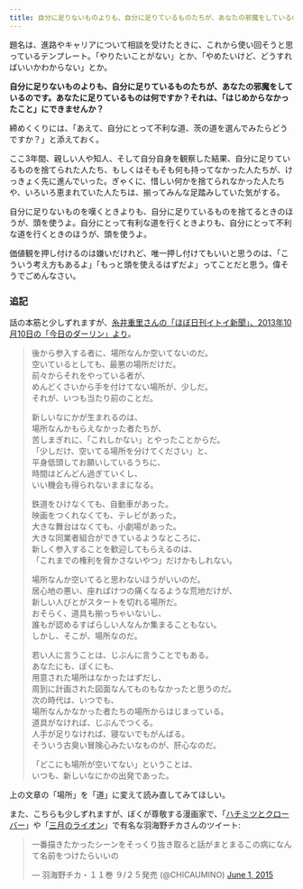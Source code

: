 ```yaml
---
title: 自分に足りないものよりも、自分に足りているものたちが、あなたの邪魔をしているのです
---
```


題名は、進路やキャリアについて相談を受けたときに、これから使い回そうと思っているテンプレート。「やりたいことがない」とか、「やめたいけど、どうすればいいかわからない」とか。

**自分に足りないものよりも、自分に足りているものたちが、あなたの邪魔をしているのです。あなたに足りているものは何ですか？それは、「はじめからなかったこと」にできませんか？**

締めくくりには、「あえて、自分にとって不利な道、茨の道を選んでみたらどうですか？」と添えておく。

ここ3年間、親しい人や知人、そして自分自身を観察した結果、自分に足りているものを捨てられた人たち、もしくはそもそも何も持ってなかった人たちが、けっきょく先に進んでいった。ぎゃくに、惜しい何かを捨てられなかった人たちや、いろいろ恵まれていた人たちは、揃ってみんな足踏みしていた気がする。

自分に足りないものを嘆くときよりも、自分に足りているものを捨てるときのほうが、頭を使うよ。自分にとって有利な道を行くときよりも、自分にとって不利な道を行くときのほうが、頭を使うよ。

価値観を押し付けるのは嫌いだけれど、唯一押し付けてもいいと思うのは、「こういう考え方もあるよ」「もっと頭を使えるはずだよ」ってことだと思う。偉そうでごめんなさい。

### 追記

話の本筋と少しずれますが、[糸井重里さんの「ほぼ日刊イトイ新聞」、2013年10月10日の「今日のダーリン」より](https://www.1101.com/readers/2013-10-13.html)。

> 後から参入する者に、場所なんか空いてないのだ。<br>
> 空いているとしても、最悪の場所だけだ。<br>
> 前々からそれをやっている者が、<br>
> めんどくさいから手を付けてない場所が、少しだ。<br>
> それが、いつも当たり前のことだ。
>
> 新しいなにかが生まれるのは、<br>
> 場所なんかもらえなかった者たちが、<br>
> 苦しまぎれに、「これしかない」とやったことからだ。<br>
> 「少しだけ、空いてる場所を分けてください」と、<br>
> 平身低頭してお願いしているうちに、<br>
> 時間はどんどん過ぎていくし、<br>
> いい機会も得られないままになる。
>
> 鉄道をひけなくても、自動車があった。<br>
> 映画をつくれなくても、テレビがあった。<br>
> 大きな舞台はなくても、小劇場があった。<br>
> 大きな同業者組合ができているようなところに、<br>
> 新しく参入することを歓迎してもらえるのは、<br>
> 「これまでの権利を脅かさないやつ」だけかもしれない。
>
> 場所なんか空いてると思わないほうがいいのだ。<br>
> 居心地の悪い、座ればけつの痛くなるような荒地だけが、<br>
> 新しい人びとがスタートを切れる場所だ。<br>
> おそらく、道具も揃っちゃいないし、<br>
> 誰もが認めるすばらしい人なんか集まることもない。<br>
> しかし、そこが、場所なのだ。
>
> 若い人に言うことは、じぶんに言うことでもある。<br>
> あなたにも、ぼくにも、<br>
> 用意された場所はなかったはずだし、<br>
> 周到に計画された図面なんてものもなかったと思うのだ。<br>
> 次の時代は、いつでも、<br>
> 場所なんかなかった者たちの場所からはじまっている。<br>
> 道具がなければ、じぶんでつくる。<br>
> 人手が足りなければ、寝ないでもがんばる。<br>
> そういう古臭い冒険心みたいなものが、肝心なのだ。
>
> 「どこにも場所が空いてない」ということは、<br>
> いつも、新しいなにかの出発であった。

上の文章の「場所」を「道」に変えて読み直してみてほしい。

また、こちらも少しずれますが、ぼくが尊敬する漫画家で、「[ハチミツとクローバー](http://www.amazon.co.jp/381/dp/B00DAQ0W3G?tag=chibicode-22)」や「[三月のライオン](http://www.amazon.co.jp/3-1-ebook/dp/B00GYLEVRW?tag=chibicode-22)」で有名な羽海野チカさんのツイート:

<blockquote class="twitter-tweet" lang="en"><p lang="ja" dir="ltr">一番描きたかったシーンをそっくり抜き取ると話がまとまるこの病になんて名前をつけたらいいの</p>&mdash; 羽海野チカ・１１巻 ９/２５発売 (@CHICAUMINO) <a href="https://twitter.com/CHICAUMINO/status/605263637515599872">June 1, 2015</a></blockquote>
